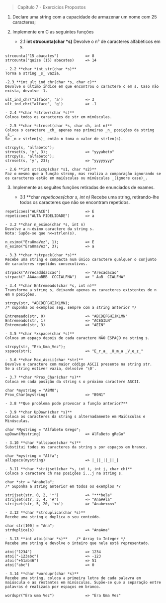 > Capítulo 7 - Exercícios Propostos

1. Declare uma string com a capacidade de armazenar um nome com 25 caracteres;

2. Implemente em C as seguintes funções

   - 2.1 **int strcounta(char \*s)**
     Devolve o n° de caracteres alfabéticos em _s_.

```
strcounta("15 abacates")            => 8
strcounta("quize (15) abacates)     => 14
```

    - 2.2 **char *int_str(char *s)**
    Torna a string _s_ vazia.

    -2.3 **int ult_ind_chr(char *s, char c)**
    Devolve o último índice em que encontrou o caractere c em s. Caso não exista, devolve -1.

```
ult_ind_chr("alface", 'a')          => 3
ult_ind_chr("alface", 'g')          => -1
```

    - 2.4 **char *strlwr(char *s)**
    Coloca todos os caracteres de str em minúsculas.

    - 2.5 **char *strnset(char *s, char ch, int n)**
    Coloca o caractere _ch_ apenas nas primeiras _n_ posições da string _s_.
    Se _n > strlen(s)_ então n toma o valor de strlen(s).

```
strcpy(s, "alfabeto");
strnset(s, 'y', 3);                 => "yyyabeto"
strcpy(s, "alfabeto");
strnset(s, 'y', 23);                => "yyyyyyyy"
```

    - 2.6 **int stricmp(char *s1, char *s2)**
    Faz o mesmo que a função strcmp, mas realiza a comparação ignorando se os caracteres estão em maiúsculas ou minúsculas _(ignore case)_.

3. Implemente as seguites funções retiradas de enunciados de exames.

   - 3.1 **char *repeticoes(char *s, int n)**
     Recebe uma string, retirando-lhe todos os caracteres que não se encontram repetidos.

```
repeticoes("ALFACE")                => E
repeticoes("ALTA FIDELIDADE")       => a
```

    - 3.2 **char n_esimo(char *s, int n)
    Devolve a n-ésimo caractere da string s.
    Nota: Supõe-se que n<=strlen(s).

```
n_esimo("EraUmaVez", 1);            => E
n_esimo("EraUmaVez", 3);            => a
```

    - 3.3 **char *strpack(char *s)**
    Recebe uma string e compacta num único caractere qualquer o conjunto de caracteres repetidos consecutivos.

```
strpack("Arrecadddaccao")           => "Arecadacao"
strpack(" AAAaaaBBB  CCCIALFHA")    => " AaB  CIALFHA"
```

    - 3.4 **char Entremeado(char *s, int n)**
    Transforma a string s, deixando apenas os caracteres existentes de n em n posições.

```
strcpy(str, "ABCDEFGHIJKLMN);
/* suponha os exemplos seg. sempre com a string anterior */

Entremeado(str, 0)                  => "ABCDEFGHIJKLMN"
Entremeado(str, 1)                  => "ACEGILN"
Entremeado(str, 3)                  => "AEIN"
```

    - 3.5 **char *xspace(char *s)**
    Coloca um espaço depois de cada caractere NÃO ESPAÇO na string s.

```
strcpy(str, "Era_Uma_Vez");
xspace(str);                        => "E_r_a_ _U_m_a _V_e_z_"
```

    - 3.6 **char Max_Ascii(char *str)**
    Devolve o caractere com maior código ASCII presente na string str.
    Se a string estiver vazia, delvolve '\0'.

    - 3.7 **char *Prox_Char(char *s)**
    Coloca em cada posição da string s o próximo caractere ASCII.

```
char *mystring = "A8MO";
Prox_Char(mystring)                 => "B9N1"
```

    - 3.8 **Que problema pode provocar a função anterior?**

    - 3.9 **char UpDown(char *s)**
    Coloca os caracteres da string s alternadamente em Maiúsculas e Minúsculas.

```
char *Mystring = "Alfabeto Grego";
upDown(Mystring)                    => AlFaBeto gReGo"
```

    - 3.10 **char *allspace(char *s)**
    Substitui todos os caracteres da string s por espaços em branco.

```
char *mystring = "Alfa";
allspace(mystring)                  => |_||_||_||_|
```

    - 3.11 **char *strijset(char *s, int i, int j, char ch)**
    Coloca o caractere ch nas posições i...j na string s.

```
char *str = "Anabela";
/* Suponha a string anterior em todos os exemplos */

strijset(str, 0, 2, '*')            => "***bela"
strijset(str, 3, 4, '#')            => "Ana##la"
strijset(str, 5, 20, '<<')          => "Anabe<<<<"
```

    - 3.12 **char *strduplica(char *s)**
    Recebe uma string e duplica o seu conteúdo.

```
char str[100] = "Ana";
strduplica(s)                       => "AnaAna"
```

    - 3.13 **int atoi(char *s)**    /* Array to Integer */
    Recebe uma string e devolve o inteiro que nela está representado.

```
atoi("1234")                        => 1234
atoi("-123abc")                     => -123
atoi("+51ab46")                     => 51
atoi("abc")                         => 0
```

    - 3.14 **char *wordupr(char *s)**
    Recebe uma string, coloca a primeira letra de cada palavra em maiúscula e as restantes em minúsculas. Supõe-se que a separação entre palavras é realizada por espaços em branco.

```
wordupr("Era uma Vez")              => "Era Uma Vez"
```
